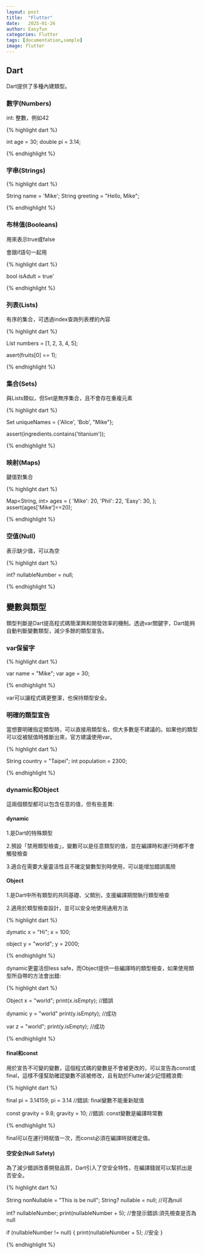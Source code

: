 ```yaml
---
layout: post
title:  "Flutter"
date:   2025-01-26
author: Easyfun
categories: Flutter
tags: [documentation,sample]
image: flutter
---
```



## Dart

Dart提供了多種內建類型。

### 數字(Numbers)

int: 整數，例如42

{% highlight dart %}

int age = 30;
double pi = 3.14;

{% endhighlight %}

### 字串(Strings)

{% highlight dart %}

String name = 'Mike';
String greeting = "Hello, Mike";

{% endhighlight %}

### 布林值(Booleans)

用來表示true或false

會跟if語句一起用

{% highlight dart %}

bool isAdult = true'

{% endhighlight %}

### 列表(Lists)

有序的集合，可透過index查詢列表裡的內容

{% highlight dart %}

List<int> numbers = [1, 2, 3, 4, 5];

asert(fruits[0] == 1);

{% endhighlight %}

### 集合(Sets)

與Lists類似，但Set是無序集合，且不會存在重複元素

{% highlight dart %}

Set<String> uniqueNames = {'Alice', 'Bob', "Mike"};

assert(ingredients.contains('titanium'));

{% endhighlight %}

### 映射(Maps)

鍵值對集合

{% highlight dart %}

Map<String, int> ages = {
  'Mike': 20,
  'Phil': 22,
  'Easy': 30,
};
assert(ages['Mike']==20);

{% endhighlight %}

### 空值(Null)

表示缺少值，可以為空

{% highlight dart %}

int? nullableNumber = null;

{% endhighlight %}

## 變數與類型

類型判斷是Dart提高程式碼簡潔興和開發效率的機制。透過var關鍵字，Dart能夠自動判斷變數類型，減少多餘的類型宣告。

### var保留字

{% highlight dart %}

var name = "Mike";
var age = 30;

{% endhighlight %}

var可以讓程式碼更整潔，也保持類型安全。

### 明確的類型宣告

當想要明確指定類型時，可以直接用類型名，但大多數是不建議的。如果他的類型可以從被賦值時推斷出來，官方建議使用var。

{% highlight dart %}

String country = "Taipei";
int population = 2300;

{% endhighlight %}

### dynamic和Object

這兩個類型都可以包含任意的值，但有些差異:

#### dynamic

1.是Dart的特殊類型

2.預設「禁用類型檢查」，變數可以是任意類型的值，並在編譯時和運行時都不會觸發檢查

3.適合在需要大量靈活性且不確定變數型別時使用，可以能增加錯誤風險

#### Object

1.是Dart中所有類型的共同基礎、父類別，支援編譯期間執行類型檢查

2.適用於類型檢查設計，並可以安全地使用通用方法

{% highlight dart %}

dymatic x = "Hi";
x = 100;

object y = "world";
y = 2000;

{% endhighlight %}

dynamic更靈活但less safe，而Object提供一些編譯時的類型檢查，如果使用類型所自帶的方法會出錯:

{% highlight dart %}

Object x = "world";
print(x.isEmpty); //錯誤

dynamic y = "world"
print(y.isEmpty); //成功

var z = "world";
print(y.isEmpty); //成功

{% endhighlight %}

#### final和const

用於宣告不可變的變數，這個程式碼的變數是不會被更改的，可以宣告為const或final，這樣不僅幫助確認變數不該被修改，且有助於Flutter減少記憶體浪費:

{% highlight dart %}

final pi = 3.14159;
pi = 3.14 //錯誤: final變數不能重新賦值

const gravity = 9.8;
gravity = 10; //錯誤: const變數是編譯時常數

{% endhighlight %}

final可以在運行時賦值一次，而const必須在編譯時就確定值。

#### 空安全(Null Safety)

為了減少錯誤改善開發品質，Dart引入了空安全特性，在編譯錢就可以幫抓出是否安全。

{% highlight dart %}

String nonNullable = "This is be null";
String? nullable = null; //可為null

int? nullableNumber;
print(nullableNumber + 5); //會提示錯誤:須先檢查是否為null

if (nullableNumber != null) {
  print(nullableNumber + 5); //安全
}

{% endhighlight %}

